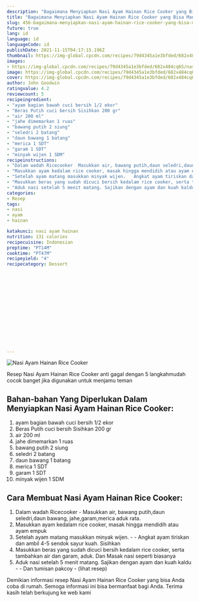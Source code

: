 ```yaml
---
description: "Bagaimana Menyiapkan Nasi Ayam Hainan Rice Cooker yang Bisa Manjain Lidah"
title: "Bagaimana Menyiapkan Nasi Ayam Hainan Rice Cooker yang Bisa Manjain Lidah"
slug: 456-bagaimana-menyiapkan-nasi-ayam-hainan-rice-cooker-yang-bisa-manjain-lidah
future: true
lang: id
language: id
languageCode: id
publishDate: 2021-11-15T04:17:15.196Z 
thumbnail: https://img-global.cpcdn.com/recipes/79d4345a1e3bfded/682x484cq65/nasi-ayam-hainan-rice-cooker-foto-resep-utama.png
images:
- https://img-global.cpcdn.com/recipes/79d4345a1e3bfded/682x484cq65/nasi-ayam-hainan-rice-cooker-foto-resep-utama.png
image: https://img-global.cpcdn.com/recipes/79d4345a1e3bfded/682x484cq65/nasi-ayam-hainan-rice-cooker-foto-resep-utama.png
cover: https://img-global.cpcdn.com/recipes/79d4345a1e3bfded/682x484cq65/nasi-ayam-hainan-rice-cooker-foto-resep-utama.png
author: John Goodwin
ratingvalue: 4.2
reviewcount: 5
recipeingredient:
- "ayam bagian bawah cuci bersih 1/2 ekor"
- "Beras Putih cuci bersih Sisihkan 200 gr"
- "air 200 ml"
- "jahe dimemarkan 1 ruas"
- "bawang putih 2 siung"
- "seledri 2 batang"
- "daun bawang 1 batang"
- "merica 1 SDT"
- "garam 1 SDT"
- "minyak wijen 1 SDM"
recipeinstructions:
- "Dalam wadah Ricecooker  Masukkan air, bawang putih,daun seledri,daun bawang, jahe,garam,merica aduk rata."
- "Masukkan ayam kedalam rice cooker, masak hingga mendidih atau ayam empuk"
- "Setelah ayam matang masukkan minyak wijen.   Angkat ayam tiriskan dan ambil 4-5 sendok sayur kuah. Sisihkan"
- "Masukkan beras yang sudah dicuci bersih kedalam rice cooker, serta tambahkan air dan garam, aduk. Dan Masak nasi seperti biasanya"
- "Aduk nasi setelah 5 menit matang. Sajikan dengan ayam dan kuah kaldu   Dan tumisan pakcoy           (lihat resep)"
categories:
- Resep
tags:
- nasi
- ayam
- hainan

katakunci: nasi ayam hainan 
nutrition: 131 calories
recipecuisine: Indonesian
preptime: "PT14M"
cooktime: "PT47M"
recipeyield: "4"
recipecategory: Dessert


     
    
    
    
    
    
    
    
    
    
    
      
    
---
```



![Nasi Ayam Hainan Rice Cooker](https://img-global.cpcdn.com/recipes/79d4345a1e3bfded/682x484cq65/nasi-ayam-hainan-rice-cooker-foto-resep-utama.png)

Resep Nasi Ayam Hainan Rice Cooker  anti gagal dengan 5 langkahmudah cocok banget jika digunakan untuk menjamu teman

<!--inarticleads1-->

## Bahan-bahan Yang Diperlukan Dalam Menyiapkan Nasi Ayam Hainan Rice Cooker:

1. ayam bagian bawah cuci bersih 1/2 ekor
1. Beras Putih cuci bersih Sisihkan 200 gr
1. air 200 ml
1. jahe dimemarkan 1 ruas
1. bawang putih 2 siung
1. seledri 2 batang
1. daun bawang 1 batang
1. merica 1 SDT
1. garam 1 SDT
1. minyak wijen 1 SDM



<!--inarticleads2-->

## Cara Membuat Nasi Ayam Hainan Rice Cooker:

1. Dalam wadah Ricecooker  - Masukkan air, bawang putih,daun seledri,daun bawang, jahe,garam,merica aduk rata.
1. Masukkan ayam kedalam rice cooker, masak hingga mendidih atau ayam empuk
1. Setelah ayam matang masukkan minyak wijen.  -  - Angkat ayam tiriskan dan ambil 4-5 sendok sayur kuah. Sisihkan
1. Masukkan beras yang sudah dicuci bersih kedalam rice cooker, serta tambahkan air dan garam, aduk. Dan Masak nasi seperti biasanya
1. Aduk nasi setelah 5 menit matang. Sajikan dengan ayam dan kuah kaldu  -  - Dan tumisan pakcoy -           (lihat resep)




Demikian informasi  resep Nasi Ayam Hainan Rice Cooker   yang bisa Anda coba di rumah. Semoga informasi ini bisa bermanfaat bagi Anda. Terima kasih telah berkujung ke web kami
